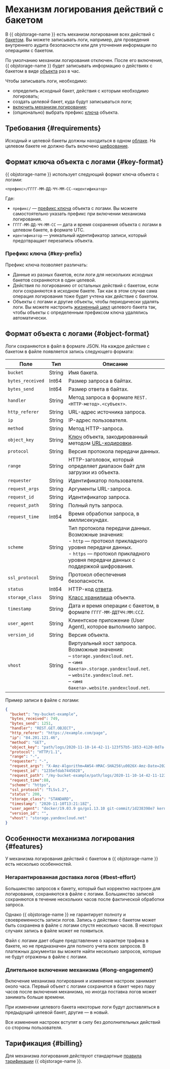 # Механизм логирования действий с бакетом

В {{ objstorage-name }} есть механизм логирования всех действий с [бакетом](../concepts/bucket.md). Вы можете записывать логи, например, для проведения внутреннего аудита безопасности или для уточнения информации по операциям с бакетом.

По умолчанию механизм логирования отключен. После его включения, {{ objstorage-name }} будет записывать информацию о действиях с бакетом в виде [объекта](../concepts/object.md) раз в час.

Чтобы записывать логи, необходимо:
* определить _исходный_ бакет, действия с которым необходимо логировать;
* создать _целевой_ бакет, куда будут записываться логи;
* [включить механизм логирования](../operations/buckets/enable-logging.md);
* (опционально) выбрать префикс [ключа](../concepts/object.md#key) объекта.

## Требования {#requirements}

Исходный и целевой бакеты должны находиться в одном [облаке](../../resource-manager/concepts/resources-hierarchy.md#cloud).
На целевом бакете не должно быть включено [шифрование](../operations/buckets/encrypt.md).

## Формат ключа объекта с логами {#key-format}

{{ objstorage-name }} использует следующий формат ключа объекта с логами:

```
<префикс>/ГГГГ-ММ-ДД-ЧЧ-ММ-СС-<идентификатор>
```

Где:
* `префикс/` — [префикс ключа](#key-prefix) объекта с логами. Вы можете самостоятельно указать префикс при включении механизма логирования.
* `ГГГГ-ММ-ДД-ЧЧ-ММ-СС` — дата и время сохранения объекта с логами в целевом бакете, в формате UTC.
* `идентификатор` — уникальный идентификатор записи, который предотвращает перезапись объекта.

### Префикс ключа {#key-prefix}

Префикс ключа позволяет различать:
* Данные из разных бакетов, если логи для нескольких исходных бакетов сохраняются в один целевой.
* Действия по логированию от остальных действий с бакетом, если логи сохраняются в исходном бакете. Так как в этом случае сама операция логирования тоже будет учтена как действие с бакетом.
* Объекты с логами и другие объекты, чтобы периодически удалять логи. Вы можете настроить [жизненный цикл](../concepts/lifecycles.md) целевого бакета так, чтобы объекты с определенным префиксом ключа удалялись автоматически.

## Формат объекта с логами {#object-format}

Логи сохраняются в файл в формате JSON. На каждое действие с бакетом в файле появляется запись следующего формата:

Поле | Тип | Описание
--- | --- | ---
`bucket` | String | Имя бакета.
`bytes_received` | Int64 | Размер запроса в байтах.
`bytes_send` | Int64 | Размер ответа в байтах.
`handler` | String | Метод запроса в формате `REST.<HTTP-метод>.<субъект>`.
`http_referer` | String | URL-адрес источника запроса.
`ip` | String | IP-адрес пользователя.
`method` | String | Метод HTTP-запроса.
`object_key` | String | [Ключ](#key-format) объекта, закодированный методом [URL-кодировки](https://en.wikipedia.org/wiki/Percent-encoding).
`protocol` | String | Версия протокола передачи данных.
`range` | String | HTTP-заголовок, который определяет диапазон байт для загрузки из объекта.
`requester` | String | Идентификатор пользователя.
`request_args` | String | Аргументы URL-запроса.
`request_id` | String | Идентификатор запроса.
`request_path` | String | Полный путь запроса.
`request_time` | Int64 | Время обработки запроса, в миллисекундах.
`scheme` | String | Тип протокола передачи данных.<br>Возможные значения:<br>- `http` — протокол прикладного уровня передачи данных.<br>- `https` — протокол прикладного уровня передачи данных с поддержкой шифрования.
`ssl_protocol` | String | Протокол обеспечения безопасности.
`status` | Int64 | HTTP-код [ответа](../s3/api-ref/response-codes.md).
`storage_class` | String | [Класс хранилища](../concepts/storage-class.md) объекта.
`timestamp` | String |Дата и время операции с бакетом, в формате `ГГГГ-ММ-ДДTЧЧ:ММ:ССZ`.
`user_agent` | String | Клиентское приложение (User Agent), которое выполнило запрос.
`version_id` | String | Версия объекта.
`vhost` | String | Виртуальный хост запроса.<br>Возможные значения:<br>– `storage.yandexcloud.net`.<br>– `<имя бакета>.storage.yandexcloud.net`.<br>– `website.yandexcloud.net`.<br> – `<имя бакета>.website.yandexcloud.net`.

Пример записи в файле с логами:

```json
{
  "bucket": "my-bucket-example",
  "bytes_received": 749,
  "bytes_send": 1251,
  "handler": "REST.GET.OBJECT",
  "http_referer": "https://example.com/page",
  "ip": "84.201.121.46",
  "method": "GET",
  "object_key": "path/logs/2020-11-10-14-42-11-123f57b5-1853-4120-8d7a-5bcc1e9e9b4f",
  "protocol": "HTTP/1.1",
  "range": "-",
  "requester": "-",
  "request_args": "X-Amz-Algorithm=AWS4-HMAC-SHA256\u0026X-Amz-Date=20201030T072100Z\u0026X-Amz-SignedHeaders=host\u0026X-Amz-Expires=43200\u0026X-Amz-Credential=ZGB4EY1...\u0026X-Amz-Signature=12f350...",
  "request_id": "1235efdab7445028",
  "request_path": "/my-bucket-example/path/logs/2020-11-10-14-42-11-123f57b5-1853-4120-8d7a-5bcc1e9e9b4f?X-Amz-...",
  "request_time":88,
  "scheme": "https",
  "ssl_protocol": "TLSv1.2",
  "status": 200,
  "storage_class": "STANDARD",
  "timestamp": "2020-11-10T13:21:18Z",
  "user_agent": "docker/19.03.9 go/go1.13.10 git-commit/1d238398e7 kernel/4.4.0-142-generic os/linux arch/amd64 UpstreamClient(Go-http-client/1.1)",
  "version_id": "",
  "vhost": "storage.yandexcloud.net"
}
```

## Особенности механизма логирования {#features}

У механизма логирования действий с бакетом в {{ objstorage-name }} есть несколько особенностей.

### Негарантированная доставка логов {#best-effort}

Большинство запросов к бакету, который был корректно настроен для логирования, сохраняются в файле с логами. Большинство записей сохраняются в течение нескольких часов после фактической обработки запроса.

Однако {{ objstorage-name }} не гарантирует полноту и своевременность записи логов. Запись о действии с бакетом может быть сохранена в файле с логами спустя несколько часов. В некоторых случаях запись в файле может не появиться.

Файл с логами дает общее представление о характере трафика в бакете, но не предназначен для полного учета всех запросов. В платежных документах вы можете найти несколько запросов, которые не будут отражены в файле с логами.

### Длительное включение механизма {#long-engagement}

Включение механизма логирования и изменение настроек занимает около часа. Первый объект с логами сохранится в бакет через пару часов после включения механизма, но иногда поставка логов может занимать больше времени.

При изменении целевого бакета некоторые логи будут доставляться в предыдущий целевой бакет, другие — в новый.

Все изменения настроек вступят в силу без дополнительных действий со стороны пользователя.


## Тарификация {#billing}

Для механизма логирования действуют стандартные [правила тарификации](../pricing.md) {{ objstorage-name }}.

